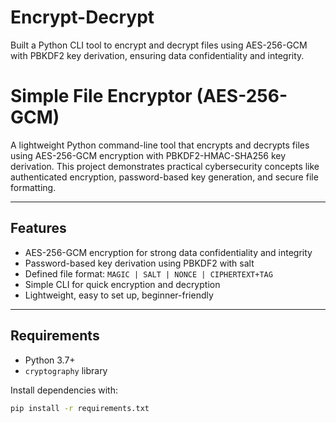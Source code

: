 # Encrypt-Decrypt
Built a Python CLI tool to encrypt and decrypt files using AES-256-GCM with PBKDF2 key derivation, ensuring data confidentiality and integrity.

# Simple File Encryptor (AES-256-GCM)

A lightweight Python command-line tool that encrypts and decrypts files using AES-256-GCM encryption with PBKDF2-HMAC-SHA256 key derivation. This project demonstrates practical cybersecurity concepts like authenticated encryption, password-based key generation, and secure file formatting.

---

## Features
- AES-256-GCM encryption for strong data confidentiality and integrity  
- Password-based key derivation using PBKDF2 with salt  
- Defined file format: `MAGIC | SALT | NONCE | CIPHERTEXT+TAG`  
- Simple CLI for quick encryption and decryption  
- Lightweight, easy to set up, beginner-friendly

---

## Requirements
- Python 3.7+  
- `cryptography` library

Install dependencies with:
```bash
pip install -r requirements.txt

